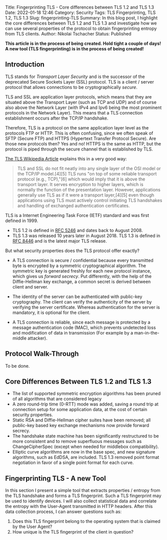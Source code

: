Title: Fingerprinting TLS - Core differences between TLS 1.2 and TLS 1.3
Date: 2022-01-18 12:46
Category: Security
Tags: TLS Fingerprinting, TLS 1.2, TLS 1.3
Slug: fingerprinting-TLS
Summary: In this blog post, I highlight the core differences between TLS 1.2 and TLS 1.3 and investigate how we can use several properties of the protocol to obtain fingerprinting entropy from TLS clients.
Author: Nikolai Tschacher
Status: Published

**This article is in the process of being created. Hold tight a couple of days! A new tool (TLS fingerprinting) is in the process of being created!**

## Introduction

TLS stands for *Transport Layer Security* and is the successor of the deprecated Secure Sockets Layer (SSL) protocol. TLS is a client / server protocol that allows connections to be cryptographically *secure*.

TLS and SSL are application layer protocols, which means that they are situated above the Transport Layer (such as TCP and UDP) and of course also above the Network Layer (with IPv4 and Ipv6 being the most prominent protocols in the Network Layer). This means that a TLS connection establishment occurs after the TCP/IP handshake. 

Therefore, TLS is a protocol on the same application layer level as the protocols FTP or HTTP. This is often confusing, since we often speak of SFTP (Secure FTP) and HTTPS (Hypertext Transfer Protocol Secure). Are those new protocols then? Yes and no! HTTPS is the same as HTTP, but the protocol is piped through the secure channel that is established by TLS.

[The TLS Wikipedia Article](https://en.wikipedia.org/wiki/Transport_Layer_Security#Description) explains this in a very good way:

> TLS and SSL do not fit neatly into any single layer of the OSI model or the TCP/IP model.[4][5] TLS runs "on top of some reliable transport protocol (e.g., TCP),"[6] which would imply that it is above the transport layer. It serves encryption to higher layers, which is normally the function of the presentation layer. However, applications generally use TLS as if it were a transport layer,[4][5] even though applications using TLS must actively control initiating TLS handshakes and handling of exchanged authentication certificates.

TLS is a Internet Engineering Task Force (IETF) standard and was first defined in 1999. 

- TLS 1.2 is defined in [RFC 5246](https://datatracker.ietf.org/doc/html/rfc5246) and dates back to August 2008.
- TLS 1.3 was released 10 years later in August 2018. TLS 1.3 is defined in [RFC 8446](https://datatracker.ietf.org/doc/html/rfc8446) and is the latest major TLS release.

But what security properties does the TLS protocol offer exactly?

- A TLS connection is secure / confidential because every transmitted byte is encrypted by a symmetric cryptographical algorithm. The symmetric key is generated freshly for each new protocol instance, which gives us *forward secrecy*. Put differently, with the help of the Diffie-Hellman key exchange, a common secret is derived between client and server.

- The identity of the server can be authenticated with public-key cryptography. The client can verify the authenticity of the server by verifying the server certificate. Whereas authentication for the server is mandatory, it is optional for the client.

- A TLS connection is reliable, since each message is protected by a message authentication code (MAC), which prevents undetected loss and modification of data in transmission (For example by a man-in-the-middle attacker).

## Protocol Walk-Through

To be done.

## Core Differences Between TLS 1.2 and TLS 1.3

-  The list of supported symmetric encryption algorithms has been pruned of all algorithms that are considered legacy
-  A zero round-trip time (0-RTT) mode was added, saving a round trip at connection setup for some application data, at the cost of certain security properties.
-  Static RSA and Diffie-Hellman cipher suites have been removed; all public-key based key exchange mechanisms now provide forward secrecy.
-  The handshake state machine has been significantly restructured to be more consistent and to remove superfluous messages such as ChangeCipherSpec (except when needed for middlebox compatibility).
-  Elliptic curve algorithms are now in the base spec, and new signature algorithms, such as EdDSA, are included.  TLS 1.3 removed point format negotiation in favor of a single point format for each curve.

## Fingerprinting TLS - A new Tool

In this section I present a simple tool that extracts properties / entropy from the TLS handshake and forms a TLS fingerprint. Such a TLS fingerprint may be used to identify devices. I will also collect statistical data and correlate the entropy with the User-Agent transmitted in HTTP headers. After this data collection process, I can answer questions such as:

1. Does this TLS fingerprint belong to the operating system that is claimed by the User Agent?
2. How unique is the TLS fingerprint of the client in question?